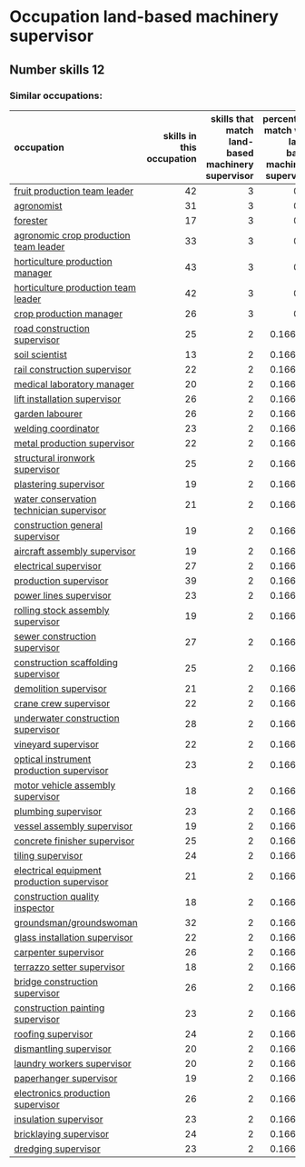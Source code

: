 # Occupation land-based machinery supervisor
## Number skills 12
### Similar occupations:
| occupation                                                                                  |   skills in this occupation |   skills that match land-based machinery supervisor |   percentage match with land-based machinery supervisor |   skills not in land-based machinery supervisor |
|:--------------------------------------------------------------------------------------------|----------------------------:|----------------------------------------------------:|--------------------------------------------------------:|------------------------------------------------:|
| [fruit production team leader](fruit_production_team_leader.md)                             |                          42 |                                                   3 |                                                0.25     |                                              39 |
| [agronomist](agronomist.md)                                                                 |                          31 |                                                   3 |                                                0.25     |                                              28 |
| [forester](forester.md)                                                                     |                          17 |                                                   3 |                                                0.25     |                                              14 |
| [agronomic crop production team leader](agronomic_crop_production_team_leader.md)           |                          33 |                                                   3 |                                                0.25     |                                              30 |
| [horticulture production manager](horticulture_production_manager.md)                       |                          43 |                                                   3 |                                                0.25     |                                              40 |
| [horticulture production team leader](horticulture_production_team_leader.md)               |                          42 |                                                   3 |                                                0.25     |                                              39 |
| [crop production manager](crop_production_manager.md)                                       |                          26 |                                                   3 |                                                0.25     |                                              23 |
| [road construction supervisor](road_construction_supervisor.md)                             |                          25 |                                                   2 |                                                0.166667 |                                              23 |
| [soil scientist](soil_scientist.md)                                                         |                          13 |                                                   2 |                                                0.166667 |                                              11 |
| [rail construction supervisor](rail_construction_supervisor.md)                             |                          22 |                                                   2 |                                                0.166667 |                                              20 |
| [medical laboratory manager](medical_laboratory_manager.md)                                 |                          20 |                                                   2 |                                                0.166667 |                                              18 |
| [lift installation supervisor](lift_installation_supervisor.md)                             |                          26 |                                                   2 |                                                0.166667 |                                              24 |
| [garden labourer](garden_labourer.md)                                                       |                          26 |                                                   2 |                                                0.166667 |                                              24 |
| [welding coordinator](welding_coordinator.md)                                               |                          23 |                                                   2 |                                                0.166667 |                                              21 |
| [metal production supervisor](metal_production_supervisor.md)                               |                          22 |                                                   2 |                                                0.166667 |                                              20 |
| [structural ironwork supervisor](structural_ironwork_supervisor.md)                         |                          25 |                                                   2 |                                                0.166667 |                                              23 |
| [plastering supervisor](plastering_supervisor.md)                                           |                          19 |                                                   2 |                                                0.166667 |                                              17 |
| [water conservation technician supervisor](water_conservation_technician_supervisor.md)     |                          21 |                                                   2 |                                                0.166667 |                                              19 |
| [construction general supervisor](construction_general_supervisor.md)                       |                          19 |                                                   2 |                                                0.166667 |                                              17 |
| [aircraft assembly supervisor](aircraft_assembly_supervisor.md)                             |                          19 |                                                   2 |                                                0.166667 |                                              17 |
| [electrical supervisor](electrical_supervisor.md)                                           |                          27 |                                                   2 |                                                0.166667 |                                              25 |
| [production supervisor](production_supervisor.md)                                           |                          39 |                                                   2 |                                                0.166667 |                                              37 |
| [power lines supervisor](power_lines_supervisor.md)                                         |                          23 |                                                   2 |                                                0.166667 |                                              21 |
| [rolling stock assembly supervisor](rolling_stock_assembly_supervisor.md)                   |                          19 |                                                   2 |                                                0.166667 |                                              17 |
| [sewer construction supervisor](sewer_construction_supervisor.md)                           |                          27 |                                                   2 |                                                0.166667 |                                              25 |
| [construction scaffolding supervisor](construction_scaffolding_supervisor.md)               |                          25 |                                                   2 |                                                0.166667 |                                              23 |
| [demolition supervisor](demolition_supervisor.md)                                           |                          21 |                                                   2 |                                                0.166667 |                                              19 |
| [crane crew supervisor](crane_crew_supervisor.md)                                           |                          22 |                                                   2 |                                                0.166667 |                                              20 |
| [underwater construction supervisor](underwater_construction_supervisor.md)                 |                          28 |                                                   2 |                                                0.166667 |                                              26 |
| [vineyard supervisor](vineyard_supervisor.md)                                               |                          22 |                                                   2 |                                                0.166667 |                                              20 |
| [optical instrument production supervisor](optical_instrument_production_supervisor.md)     |                          23 |                                                   2 |                                                0.166667 |                                              21 |
| [motor vehicle assembly supervisor](motor_vehicle_assembly_supervisor.md)                   |                          18 |                                                   2 |                                                0.166667 |                                              16 |
| [plumbing supervisor](plumbing_supervisor.md)                                               |                          23 |                                                   2 |                                                0.166667 |                                              21 |
| [vessel assembly supervisor](vessel_assembly_supervisor.md)                                 |                          19 |                                                   2 |                                                0.166667 |                                              17 |
| [concrete finisher supervisor](concrete_finisher_supervisor.md)                             |                          25 |                                                   2 |                                                0.166667 |                                              23 |
| [tiling supervisor](tiling_supervisor.md)                                                   |                          24 |                                                   2 |                                                0.166667 |                                              22 |
| [electrical equipment production supervisor](electrical_equipment_production_supervisor.md) |                          21 |                                                   2 |                                                0.166667 |                                              19 |
| [construction quality inspector](construction_quality_inspector.md)                         |                          18 |                                                   2 |                                                0.166667 |                                              16 |
| [groundsman/groundswoman](groundsman-groundswoman.md)                                       |                          32 |                                                   2 |                                                0.166667 |                                              30 |
| [glass installation supervisor](glass_installation_supervisor.md)                           |                          22 |                                                   2 |                                                0.166667 |                                              20 |
| [carpenter supervisor](carpenter_supervisor.md)                                             |                          26 |                                                   2 |                                                0.166667 |                                              24 |
| [terrazzo setter supervisor](terrazzo_setter_supervisor.md)                                 |                          18 |                                                   2 |                                                0.166667 |                                              16 |
| [bridge construction supervisor](bridge_construction_supervisor.md)                         |                          26 |                                                   2 |                                                0.166667 |                                              24 |
| [construction painting supervisor](construction_painting_supervisor.md)                     |                          23 |                                                   2 |                                                0.166667 |                                              21 |
| [roofing supervisor](roofing_supervisor.md)                                                 |                          24 |                                                   2 |                                                0.166667 |                                              22 |
| [dismantling supervisor](dismantling_supervisor.md)                                         |                          20 |                                                   2 |                                                0.166667 |                                              18 |
| [laundry workers supervisor](laundry_workers_supervisor.md)                                 |                          20 |                                                   2 |                                                0.166667 |                                              18 |
| [paperhanger supervisor](paperhanger_supervisor.md)                                         |                          19 |                                                   2 |                                                0.166667 |                                              17 |
| [electronics production supervisor](electronics_production_supervisor.md)                   |                          26 |                                                   2 |                                                0.166667 |                                              24 |
| [insulation supervisor](insulation_supervisor.md)                                           |                          23 |                                                   2 |                                                0.166667 |                                              21 |
| [bricklaying supervisor](bricklaying_supervisor.md)                                         |                          24 |                                                   2 |                                                0.166667 |                                              22 |
| [dredging supervisor](dredging_supervisor.md)                                               |                          23 |                                                   2 |                                                0.166667 |                                              21 |
